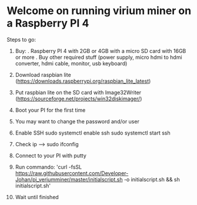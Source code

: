 # Welcome on running virium miner on a Raspberry PI 4

Steps to go:
 1. Buy:
 . Raspberry PI 4 with 2GB or 4GB with a micro SD card with 16GB or more
 . Buy other required stuff (power supply, micro hdmi to hdmi converter, hdmi cable, monitor, usb keyboard)

 2. Download raspbian lite 																							(https://downloads.raspberrypi.org/raspbian_lite_latest)
 3. Put raspbian lite on the SD card with Image32Writer																(https://sourceforge.net/projects/win32diskimager/)
 4. Boot your PI for the first time
 5. You may want to change the password and/or user
 6. Enable SSH
    sudo systemctl enable ssh
    sudo systemctl start ssh
 7. Check ip --> sudo ifconfig
 8. Connect to your PI with putty
 9. Run commando: 'curl -fsSL https://raw.githubusercontent.com/Developer-Johan/pi_veriumminer/master/initialscript.sh -o initialscript.sh && sh initialscript.sh'
10. Wait until finished
